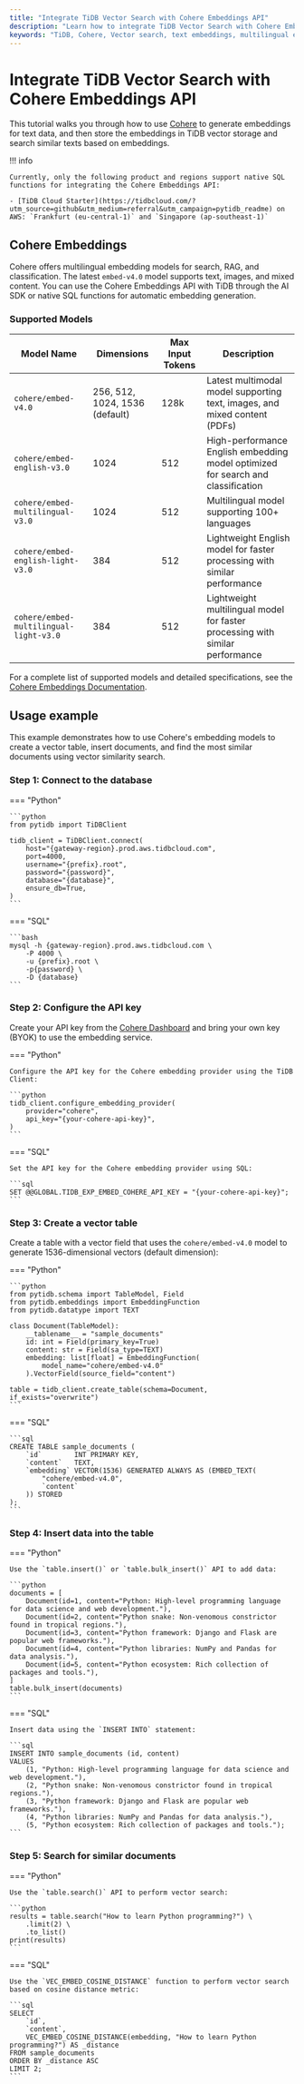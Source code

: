 ```yaml
---
title: "Integrate TiDB Vector Search with Cohere Embeddings API"
description: "Learn how to integrate TiDB Vector Search with Cohere Embeddings API to store embeddings and perform semantic search."
keywords: "TiDB, Cohere, Vector search, text embeddings, multilingual embeddings"
---
```


# Integrate TiDB Vector Search with Cohere Embeddings API

This tutorial walks you through how to use [Cohere](https://cohere.com/embed) to generate embeddings for text data, and then store the embeddings in TiDB vector storage and search similar texts based on embeddings.

!!! info

    Currently, only the following product and regions support native SQL functions for integrating the Cohere Embeddings API:

    - [TiDB Cloud Starter](https://tidbcloud.com/?utm_source=github&utm_medium=referral&utm_campaign=pytidb_readme) on AWS: `Frankfurt (eu-central-1)` and `Singapore (ap-southeast-1)`

## Cohere Embeddings

Cohere offers multilingual embedding models for search, RAG, and classification. The latest `embed-v4.0` model supports text, images, and mixed content. You can use the Cohere Embeddings API with TiDB through the AI SDK or native SQL functions for automatic embedding generation.

### Supported Models

| Model Name                       | Dimensions | Max Input Tokens | Description |
|----------------------------------|------------|------------------|-------------|
| `cohere/embed-v4.0`             | 256, 512, 1024, 1536 (default) | 128k | Latest multimodal model supporting text, images, and mixed content (PDFs) |
| `cohere/embed-english-v3.0`     | 1024       | 512              | High-performance English embedding model optimized for search and classification |
| `cohere/embed-multilingual-v3.0`| 1024       | 512              | Multilingual model supporting 100+ languages |
| `cohere/embed-english-light-v3.0` | 384     | 512              | Lightweight English model for faster processing with similar performance |
| `cohere/embed-multilingual-light-v3.0` | 384 | 512          | Lightweight multilingual model for faster processing with similar performance |

For a complete list of supported models and detailed specifications, see the [Cohere Embeddings Documentation](https://docs.cohere.com/docs/cohere-embed).

## Usage example

This example demonstrates how to use Cohere's embedding models to create a vector table, insert documents, and find the most similar documents using vector similarity search.

### Step 1: Connect to the database

=== "Python"

    ```python
    from pytidb import TiDBClient

    tidb_client = TiDBClient.connect(
        host="{gateway-region}.prod.aws.tidbcloud.com",
        port=4000,
        username="{prefix}.root",
        password="{password}",
        database="{database}",
        ensure_db=True,
    )
    ```

=== "SQL"

    ```bash
    mysql -h {gateway-region}.prod.aws.tidbcloud.com \
        -P 4000 \
        -u {prefix}.root \
        -p{password} \
        -D {database}
    ```

### Step 2: Configure the API key

Create your API key from the [Cohere Dashboard](https://dashboard.cohere.com/api-keys) and bring your own key (BYOK) to use the embedding service.

=== "Python"

    Configure the API key for the Cohere embedding provider using the TiDB Client:

    ```python
    tidb_client.configure_embedding_provider(
        provider="cohere",
        api_key="{your-cohere-api-key}",
    )
    ```

=== "SQL"

    Set the API key for the Cohere embedding provider using SQL:

    ```sql
    SET @@GLOBAL.TIDB_EXP_EMBED_COHERE_API_KEY = "{your-cohere-api-key}";
    ```

### Step 3: Create a vector table

Create a table with a vector field that uses the `cohere/embed-v4.0` model to generate 1536-dimensional vectors (default dimension):

=== "Python"

    ```python
    from pytidb.schema import TableModel, Field
    from pytidb.embeddings import EmbeddingFunction
    from pytidb.datatype import TEXT

    class Document(TableModel):
        __tablename__ = "sample_documents"
        id: int = Field(primary_key=True)
        content: str = Field(sa_type=TEXT)
        embedding: list[float] = EmbeddingFunction(
            model_name="cohere/embed-v4.0"
        ).VectorField(source_field="content")

    table = tidb_client.create_table(schema=Document, if_exists="overwrite")
    ```

=== "SQL"

    ```sql
    CREATE TABLE sample_documents (
        `id`        INT PRIMARY KEY,
        `content`   TEXT,
        `embedding` VECTOR(1536) GENERATED ALWAYS AS (EMBED_TEXT(
            "cohere/embed-v4.0",
            `content`
        )) STORED
    );
    ```

### Step 4: Insert data into the table

=== "Python"

    Use the `table.insert()` or `table.bulk_insert()` API to add data:

    ```python
    documents = [
        Document(id=1, content="Python: High-level programming language for data science and web development."),
        Document(id=2, content="Python snake: Non-venomous constrictor found in tropical regions."),
        Document(id=3, content="Python framework: Django and Flask are popular web frameworks."),
        Document(id=4, content="Python libraries: NumPy and Pandas for data analysis."),
        Document(id=5, content="Python ecosystem: Rich collection of packages and tools."),
    ]
    table.bulk_insert(documents)
    ```

=== "SQL"

    Insert data using the `INSERT INTO` statement:

    ```sql
    INSERT INTO sample_documents (id, content)
    VALUES
        (1, "Python: High-level programming language for data science and web development."),
        (2, "Python snake: Non-venomous constrictor found in tropical regions."),
        (3, "Python framework: Django and Flask are popular web frameworks."),
        (4, "Python libraries: NumPy and Pandas for data analysis."),
        (5, "Python ecosystem: Rich collection of packages and tools.");
    ```

### Step 5: Search for similar documents

=== "Python"

    Use the `table.search()` API to perform vector search:

    ```python
    results = table.search("How to learn Python programming?") \
        .limit(2) \
        .to_list()
    print(results)
    ```

=== "SQL"

    Use the `VEC_EMBED_COSINE_DISTANCE` function to perform vector search based on cosine distance metric:

    ```sql
    SELECT
        `id`,
        `content`,
        VEC_EMBED_COSINE_DISTANCE(embedding, "How to learn Python programming?") AS _distance
    FROM sample_documents
    ORDER BY _distance ASC
    LIMIT 2;
    ```
